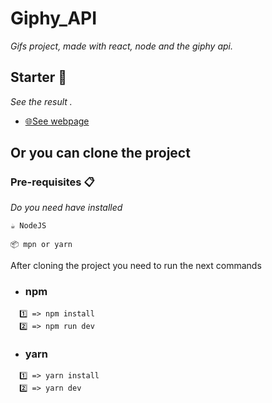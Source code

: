 # Giphy_API

_Gifs project, made with react, node and the giphy api._

## Starter 🚀

_See the result ._

- [🌐See webpage](https://incandescent-lily-93a4a9.netlify.app/)

## Or you can clone the project

### Pre-requisites 📋

_Do you need have installed_

```
☕ NodeJS
```

```
📦 mpn or yarn
```

After cloning the project you need to run the next commands

- ### npm
```
  1️⃣ => npm install
  2️⃣ => npm run dev
```

- ### yarn
```
  1️⃣ => yarn install
  2️⃣ => yarn dev
```
